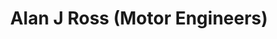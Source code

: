 ---
title: "Alan J Ross (Motor Engineers)"
url: /aberdeen/alan-j-ross-motor-engineers/
shop: car repair
---